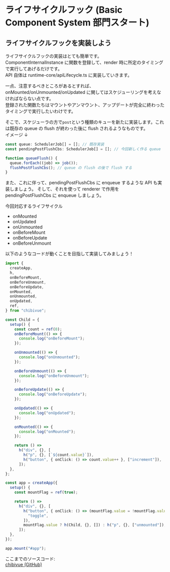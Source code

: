# ライフサイクルフック (Basic Component System 部門スタート)

## ライフサイクルフックを実装しよう

ライフサイクルフックの実装はとても簡単です。  
ComponentInternalInstance に関数を登録して、render 時に所定のタイミングで実行してあげるだけです。  
API 自体は runtime-core/apiLifecycle.ts に実装していきます。

一点、注意するべきところがあるとすれば、onMounted/onUnmounted/onUpdated に関してはスケジューリングを考えなければならない点です。  
登録された関数たちはマウントやアンマウント、アップデートが完全に終わったタイミングで実行したいわけです。

そこで、スケジューラの方で`post`という種類のキューを新たに実装します。これは既存の queue の flush が終わった後に flush されるようなものです。  
イメージ ↓

```ts
const queue: SchedulerJob[] = []; // 既存実装
const pendingPostFlushCbs: SchedulerJob[] = []; // 今回新しく作る queue

function queueFlush() {
  queue.forEach((job) => job());
  flushPostFlushCbs(); // queue の flush の後で flush する
}
```

また、これに伴って、pendingPostFlushCbs に enqueue するような API も実装しましょう。
そして、それを使って renderer で作用を pendingPostFlushCbs に enqueue しましょう。

今回対応するライフサイクル

- onMounted
- onUpdated
- onUnmounted
- onBeforeMount
- onBeforeUpdate
- onBeforeUnmount

以下のようなコードが動くことを目指して実装してみましょう！

```ts
import {
  createApp,
  h,
  onBeforeMount,
  onBeforeUnmount,
  onBeforeUpdate,
  onMounted,
  onUnmounted,
  onUpdated,
  ref,
} from "chibivue";

const Child = {
  setup() {
    const count = ref(0);
    onBeforeMount(() => {
      console.log("onBeforeMount");
    });

    onUnmounted(() => {
      console.log("onUnmounted");
    });

    onBeforeUnmount(() => {
      console.log("onBeforeUnmount");
    });

    onBeforeUpdate(() => {
      console.log("onBeforeUpdate");
    });

    onUpdated(() => {
      console.log("onUpdated");
    });

    onMounted(() => {
      console.log("onMounted");
    });

    return () =>
      h("div", {}, [
        h("p", {}, [`${count.value}`]),
        h("button", { onClick: () => count.value++ }, ["increment"]),
      ]);
  },
};

const app = createApp({
  setup() {
    const mountFlag = ref(true);

    return () =>
      h("div", {}, [
        h("button", { onClick: () => (mountFlag.value = !mountFlag.value) }, [
          "toggle",
        ]),
        mountFlag.value ? h(Child, {}, []) : h("p", {}, ["unmounted"]),
      ]);
  },
});

app.mount("#app");
```

ここまでのソースコード:  
[chibivue (GitHub)](https://github.com/Ubugeeei/chibivue/tree/main/book/chapter_codes/300-bcs-lifecycle_hooks)
